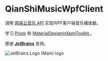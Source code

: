 # QianShiMusicWpfClient

调用 [网易云音乐 API](https://github.com/Binaryify/NeteaseCloudMusicApi) 实现WPF客户端音乐播放器。

学习 [Prism](https://github.com/PrismLibrary/Prism) 和 [MaterialDesignInXamlToolkit ](https://github.com/MaterialDesignInXAML/MaterialDesignInXamlToolkit)。

感谢 **[JetBrains](https://jb.gg/OpenSourceSupport)** 支持。

![JetBrains Logo (Main) logo](https://resources.jetbrains.com/storage/products/company/brand/logos/jb_beam.svg)